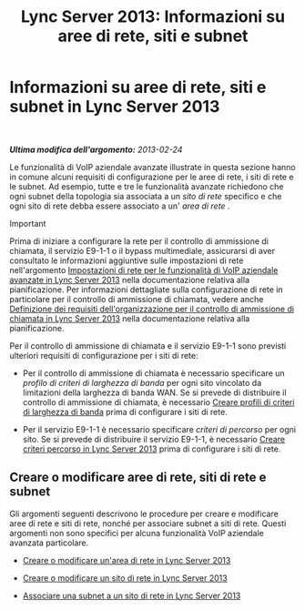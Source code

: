 ﻿---
title: 'Lync Server 2013: Informazioni su aree di rete, siti e subnet'
TOCTitle: Informazioni su aree di rete, siti e subnet
ms:assetid: 6662123a-d011-408c-a290-92b2a8589943
ms:mtpsurl: https://technet.microsoft.com/it-it/library/Gg398467(v=OCS.15)
ms:contentKeyID: 49300817
ms.date: 08/24/2015
mtps_version: v=OCS.15
ms.translationtype: HT
---

# Informazioni su aree di rete, siti e subnet in Lync Server 2013

 

_**Ultima modifica dell'argomento:** 2013-02-24_

Le funzionalità di VoIP aziendale avanzate illustrate in questa sezione hanno in comune alcuni requisiti di configurazione per le aree di rete, i siti di rete e le subnet. Ad esempio, tutte e tre le funzionalità avanzate richiedono che ogni subnet della topologia sia associata a un *sito di rete* specifico e che ogni sito di rete debba essere associato a un' *area di rete* .

> [!IMPORTANT]  
> Prima di iniziare a configurare la rete per il controllo di ammissione di chiamata, il servizio E9-1-1 o il bypass multimediale, assicurarsi di aver consultato le informazioni aggiuntive sulle impostazioni di rete nell'argomento <a href="lync-server-2013-network-settings-for-the-advanced-enterprise-voice-features.md">Impostazioni di rete per le funzionalità di VoIP aziendale avanzate in Lync Server 2013</a> nella documentazione relativa alla pianificazione. Per informazioni dettagliate sulla configurazione di rete in particolare per il controllo di ammissione di chiamata, vedere anche <a href="lync-server-2013-defining-your-requirements-for-call-admission-control.md">Definizione dei requisiti dell'organizzazione per il controllo di ammissione di chiamata in Lync Server 2013</a> nella documentazione relativa alla pianificazione.

Per il controllo di ammissione di chiamata e il servizio E9-1-1 sono previsti ulteriori requisiti di configurazione per i siti di rete:

  - Per il controllo di ammissione di chiamata è necessario specificare un *profilo di criteri di larghezza di banda* per ogni sito vincolato da limitazioni della larghezza di banda WAN. Se si prevede di distribuire il controllo di ammissione di chiamata, è necessario [Creare profili di criteri di larghezza di banda](lync-server-2013-create-bandwidth-policy-profiles.md) prima di configurare i siti di rete.

  - Per il servizio E9-1-1 è necessario specificare *criteri di percorso* per ogni sito. Se si prevede di distribuire il servizio E9-1-1, è necessario [Creare criteri percorso in Lync Server 2013](lync-server-2013-create-location-policies.md) prima di configurare i siti di rete.

## Creare o modificare aree di rete, siti di rete e subnet

Gli argomenti seguenti descrivono le procedure per creare e modificare aree di rete e siti di rete, nonché per associare subnet a siti di rete. Questi argomenti non sono specifici per alcuna funzionalità VoIP aziendale avanzata particolare.

  - [Creare o modificare un'area di rete in Lync Server 2013](lync-server-2013-create-or-modify-a-network-region.md)

  - [Creare o modificare un sito di rete in Lync Server 2013](lync-server-2013-create-or-modify-a-network-site.md)

  - [Associare una subnet a un sito di rete in Lync Server 2013](lync-server-2013-associate-a-subnet-with-a-network-site.md)

